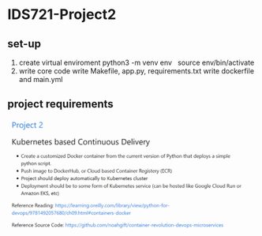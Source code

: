# IDS721-Project2
## set-up
1. create virtual enviroment
python3 -m venv env  
source env/bin/activate
2. write core code
write Makefile, app.py, requirements.txt
write dockerfile and main.yml

## project requirements
<img width="500" alt="requirements" src="/project2.jpg">
